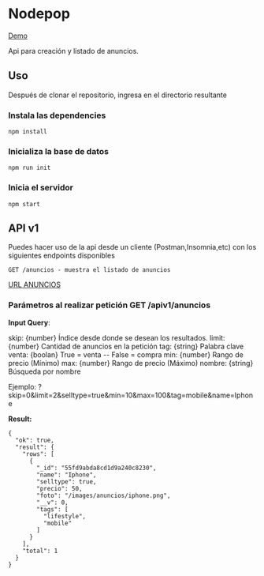 # Nodepop

[Demo](/anuncios) 


Api para creación y listado de anuncios.

## Uso
Después de clonar el repositorio, ingresa en el directorio resultante

### Instala las dependencies


    npm install


### Inicializa la base de datos


    npm run init


### Inicia el servidor

    
    npm start


## API v1 

Puedes hacer uso de la api desde un cliente (Postman,Insomnia,etc) con los siguientes endpoints disponibles

    GET /anuncios - muestra el listado de anuncios

[URL ANUNCIOS](/apiv1/anuncios)

### Parámetros al realizar petición GET /apiv1/anuncios

**Input Query**:

skip: {number} Índice desde donde se desean los resultados.
limit: {number} Cantidad de anuncios en la petición
tag: {string} Palabra clave
venta: {boolan} True = venta -- False = compra
min: {number} Rango de precio (Mínimo)
max: {number} Rango de precio (Máximo)
nombre: {string} Búsqueda por nombre

Ejemplo: ?skip=0&limit=2&selltype=true&min=10&max=100&tag=mobile&name=Iphone

**Result:** 

    {
      "ok": true,
      "result": {
        "rows": [
          {
            "_id": "55fd9abda8cd1d9a240c8230",
            "name": "Iphone",
            "selltype": true,
            "precio": 50,
            "foto": "/images/anuncios/iphone.png",
            "__v": 0,
            "tags": [
              "lifestyle",
              "mobile"
            ]
          }
        ],
        "total": 1
      }
    }
